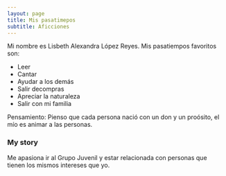 ```yaml
---
layout: page
title: Mis pasatimepos
subtitle: Aficciones
---
```


Mi nombre es Lisbeth Alexandra López Reyes.
Mis pasatiempos favoritos son:

- Leer
- Cantar
- Ayudar a los demás
- Salir decompras
- Apreciar la naturaleza
- Salir con mi familia

Pensamiento:
Pienso que cada persona nació con un don y un proósito, el mío es animar a las personas.

### My story

Me apasiona ir al Grupo Juvenil y estar relacionada con personas que tienen los mismos intereses que yo.
